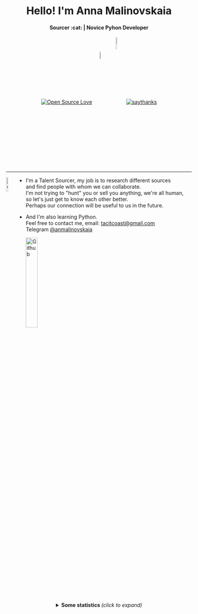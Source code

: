 <h1 align="center">Hello! I'm Anna Malinovskaia</h1>
<h4 align="center">Sourcer :cat: | Novice Pyhon Developer</h4>


<!--
  <img src="https://octodex.github.com/images/pythocat.png" width="25px">
 -->
 
<p align="center">
    <a align="center" href="https://visitor-badge.laobi.icu/badge?page_id=tacitcoast"><img align="center" alt="Open Source Love"
                                                                     src="https://badges.frapsoft.com/os/v1/open-source.svg?v=0"></a>
    <a align="center" href="https://twitter.com/tacitcoast"><img align="center" alt="Twitter"
                                                                                   src="https://img.shields.io/twitter/url/http/shields.io.svg?style=social"width="7%"></a>
    <a align="center" href="https://GitHub.com/Naereen/StrapDown.js/watchers/"><img align="center" alt="GitHub watchers"
                                                                                   src="https://img.shields.io/github/watchers/Naereen/StrapDown.js.svg?style=social&label=Watch&maxAge=2592000"width="9%"></a>
    <a align="center" href="https://saythanks.io/to/kennethreitz"><img align="center" alt="saythanks"
                                                                         src="https://img.shields.io/badge/say-thanks-ff69b4.svg"></a>
</p>


---

<a href="https://vk.com/tacitcoast"><img align="left" alt="Github" src="https://octodex.github.com/images/pythocat.png"
                                                  width="10%"/></a>

<!-- Any image aligned to the right. Beware the width
<img width="35%" align="right" alt="Github" src="https://user-images.githubusercontent.com/48678280/88862933-ccbd9c00-d201-11ea-80f2-c4408d7bf622.png" />
-->

- I'm a Talent Sourcer, my job is to research different sources <br>
and find people with whom we can collaborate. <br>
I'm not trying to "hunt" you or sell you anything, we're all human, <br>
so let's just get to know each other better. <br>
Perhaps our connection will be useful to us in the future.

- And I'm also learning Python. <br>
Feel free to contact me, email: tacitcoast@gmail.com <br>
<a align="left">Telegram <a href="https://t.me/anmalinovskaia">@anmalinovskaia</a>


<a href="https://vk.com/tacitcoast"><img align="rite" alt="Github" src="https://octodex.github.com/images/collabocats.jpg"
                                                  width="25%"/></a>

<details align="center">
  <summary> <b> Some statistics </b> <i>(click to expand)</i> </summary>

  <div>
    <a href="https://github.com/anuraghazra/github-readme-stats"><img align="center" src="https://github-readme-stats.vercel.app/api/top-langs/?username=tacitcoast&theme=blue-green"></a>


### Languages and Tools:  



   </div>
</details>
